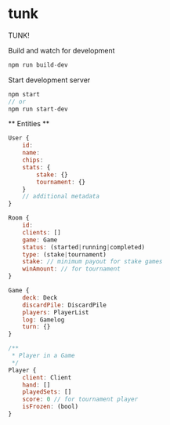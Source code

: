 tunk
====

TUNK!

Build and watch for development
```js
npm run build-dev
```

Start development server
```js
npm start
// or 
npm run start-dev
```

** Entities **
```javascript
User {
	id:
	name:
	chips:
	stats: {
		stake: {}
		tournament: {}
	}
	// additional metadata
}

Room {
	id:
	clients: []
	game: Game
	status: (started|running|completed)
	type: (stake|tournament)
	stake: // minimum payout for stake games
	winAmount: // for tournament
}

Game {
	deck: Deck
	discardPile: DiscardPile
	players: PlayerList
	log: Gamelog
	turn: {}
}

/**
 * Player in a Game
 */
Player {
	client: Client
	hand: []
	playedSets: []
	score: 0 // for tournament player
	isFrozen: (bool)
}
```
